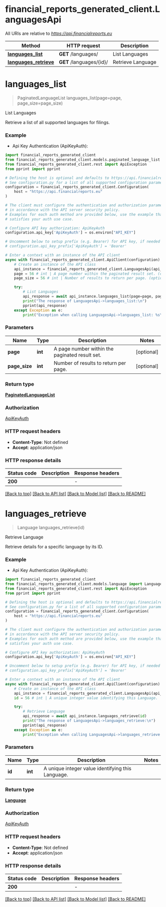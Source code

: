 # financial_reports_generated_client.LanguagesApi

All URIs are relative to *https://api.financialreports.eu*

Method | HTTP request | Description
------------- | ------------- | -------------
[**languages_list**](LanguagesApi.md#languages_list) | **GET** /languages/ | List Languages
[**languages_retrieve**](LanguagesApi.md#languages_retrieve) | **GET** /languages/{id}/ | Retrieve Language


# **languages_list**
> PaginatedLanguageList languages_list(page=page, page_size=page_size)

List Languages

Retrieve a list of all supported languages for filings.

### Example

* Api Key Authentication (ApiKeyAuth):

```python
import financial_reports_generated_client
from financial_reports_generated_client.models.paginated_language_list import PaginatedLanguageList
from financial_reports_generated_client.rest import ApiException
from pprint import pprint

# Defining the host is optional and defaults to https://api.financialreports.eu
# See configuration.py for a list of all supported configuration parameters.
configuration = financial_reports_generated_client.Configuration(
    host = "https://api.financialreports.eu"
)

# The client must configure the authentication and authorization parameters
# in accordance with the API server security policy.
# Examples for each auth method are provided below, use the example that
# satisfies your auth use case.

# Configure API key authorization: ApiKeyAuth
configuration.api_key['ApiKeyAuth'] = os.environ["API_KEY"]

# Uncomment below to setup prefix (e.g. Bearer) for API key, if needed
# configuration.api_key_prefix['ApiKeyAuth'] = 'Bearer'

# Enter a context with an instance of the API client
async with financial_reports_generated_client.ApiClient(configuration) as api_client:
    # Create an instance of the API class
    api_instance = financial_reports_generated_client.LanguagesApi(api_client)
    page = 56 # int | A page number within the paginated result set. (optional)
    page_size = 56 # int | Number of results to return per page. (optional)

    try:
        # List Languages
        api_response = await api_instance.languages_list(page=page, page_size=page_size)
        print("The response of LanguagesApi->languages_list:\n")
        pprint(api_response)
    except Exception as e:
        print("Exception when calling LanguagesApi->languages_list: %s\n" % e)
```



### Parameters


Name | Type | Description  | Notes
------------- | ------------- | ------------- | -------------
 **page** | **int**| A page number within the paginated result set. | [optional] 
 **page_size** | **int**| Number of results to return per page. | [optional] 

### Return type

[**PaginatedLanguageList**](PaginatedLanguageList.md)

### Authorization

[ApiKeyAuth](../README.md#ApiKeyAuth)

### HTTP request headers

 - **Content-Type**: Not defined
 - **Accept**: application/json

### HTTP response details

| Status code | Description | Response headers |
|-------------|-------------|------------------|
**200** |  |  -  |

[[Back to top]](#) [[Back to API list]](../README.md#documentation-for-api-endpoints) [[Back to Model list]](../README.md#documentation-for-models) [[Back to README]](../README.md)

# **languages_retrieve**
> Language languages_retrieve(id)

Retrieve Language

Retrieve details for a specific language by its ID.

### Example

* Api Key Authentication (ApiKeyAuth):

```python
import financial_reports_generated_client
from financial_reports_generated_client.models.language import Language
from financial_reports_generated_client.rest import ApiException
from pprint import pprint

# Defining the host is optional and defaults to https://api.financialreports.eu
# See configuration.py for a list of all supported configuration parameters.
configuration = financial_reports_generated_client.Configuration(
    host = "https://api.financialreports.eu"
)

# The client must configure the authentication and authorization parameters
# in accordance with the API server security policy.
# Examples for each auth method are provided below, use the example that
# satisfies your auth use case.

# Configure API key authorization: ApiKeyAuth
configuration.api_key['ApiKeyAuth'] = os.environ["API_KEY"]

# Uncomment below to setup prefix (e.g. Bearer) for API key, if needed
# configuration.api_key_prefix['ApiKeyAuth'] = 'Bearer'

# Enter a context with an instance of the API client
async with financial_reports_generated_client.ApiClient(configuration) as api_client:
    # Create an instance of the API class
    api_instance = financial_reports_generated_client.LanguagesApi(api_client)
    id = 56 # int | A unique integer value identifying this Language.

    try:
        # Retrieve Language
        api_response = await api_instance.languages_retrieve(id)
        print("The response of LanguagesApi->languages_retrieve:\n")
        pprint(api_response)
    except Exception as e:
        print("Exception when calling LanguagesApi->languages_retrieve: %s\n" % e)
```



### Parameters


Name | Type | Description  | Notes
------------- | ------------- | ------------- | -------------
 **id** | **int**| A unique integer value identifying this Language. | 

### Return type

[**Language**](Language.md)

### Authorization

[ApiKeyAuth](../README.md#ApiKeyAuth)

### HTTP request headers

 - **Content-Type**: Not defined
 - **Accept**: application/json

### HTTP response details

| Status code | Description | Response headers |
|-------------|-------------|------------------|
**200** |  |  -  |

[[Back to top]](#) [[Back to API list]](../README.md#documentation-for-api-endpoints) [[Back to Model list]](../README.md#documentation-for-models) [[Back to README]](../README.md)

